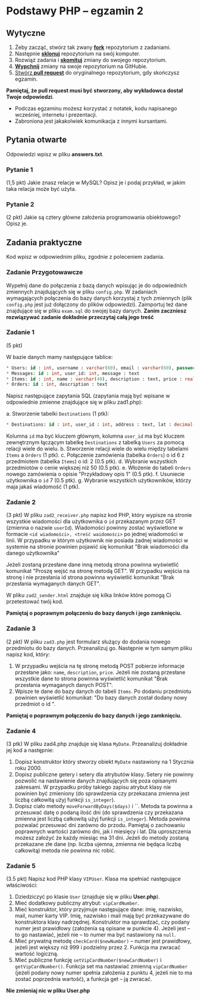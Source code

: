 # Podstawy PHP &ndash; egzamin 2

## Wytyczne

1. Żeby zacząć, stwórz tak zwany [**fork**][forking] repozytorium z zadaniami.
2. Następnie [**sklonuj**][ref-clone] repozytorium na swój komputer.
3. Rozwiąż zadania i [**skomituj**][ref-commit] zmiany do swojego repozytorium.
4. [**Wypchnij**][ref-push] zmiany na swoje repozytorium na GitHubie.
5. [Stwórz **pull request**][pull-request] do oryginalnego repozytorium, gdy skończysz egzamin.

**Pamiętaj, że pull request musi być stworzony, aby wykładowca dostał Twoje odpowiedzi**.

* Podczas egzaminu możesz korzystać z notatek, kodu napisanego wcześniej, internetu i prezentacji.
* Zabroniona jest jakakolwiek komunikacja z innymi kursantami.



## Pytania otwarte
Odpowiedzi wpisz w pliku **answers.txt**.

### Pytanie 1
(1,5 pkt)
Jakie znasz relacje w MySQL? Opisz je i podaj przykład, w jakim taka relacja może być użyta.

### Pytanie 2
(2 pkt)
Jakie są cztery główne założenia programowania obiektowego? Opisz je.

## Zadania praktyczne
Kod wpisz w odpowiednim pliku, zgodnie z poleceniem zadania.

### Zadanie Przygotowawcze
Wypełnij dane do połączenia z bazą danych wpisując je do odpowiednich zmiennych znajdujących się w pliku `config.php`. W zadaniach wymagających połączenia do bazy danych korzystaj z tych zmiennych (plik `config.php` jest już dołączony do plików odpowiedzi).
Zaimportuj też dane znajdujące się w pliku `exam.sql` do swojej bazy danych.
**Zanim zaczniesz rozwiązywać zadanie dokładnie przeczytaj całą jego treść**

### Zadanie 1
(5 pkt)

W bazie danych mamy następujące tablice:
```SQL
* Users: id : int, username : varchar(60), email : varchar(60), password : varchar(60)
* Messages: id : int, user_id: int, message : text
* Items: id : int, name : varchar(40), description : text, price : real(7,2)
* Orders: id : int, description : text
```
Napisz następujące zapytania SQL (zapytania mają być wpisane w odpowiednie zmienne znajdujące się w pliku zad1.php):

a. Stworzenie tabelki `Destinations` (1 ptk): 
  ```SQL
  * Destinations: id : int, user_id : int, address : text, lat : decimal(13,10), long : decimal(13,10)
  ```
  Kolumna `id` ma być kluczem głównym, kolumna `user_id` ma być kluczem zewnętrznym łączącym tabelkę `Destinations` z tabelką `Users` za pomocą relacji wiele do wielu. 
b. Stworzenie relacji wiele do wielu między tabelami `Items` a `Orders` (1 ptk).
c. Połączenie zamówienia (tabelka `Orders`) o id 6 z przedmiotem (tabelka `Items`) o id: 2 (0.5 ptk).
d. Wybranie wszystkich przedmiotów o cenie większej niż 50 (0.5 ptk).
e. Włożenie do tabeli `Orders` nowego zamówienia o opisie "Przykładowy opis 1" (0.5 ptk).
f. Usuniecie użytkownika o `id` 7 (0.5 ptk).
g. Wybranie wszystkich użytkowników, którzy maja jakaś wiadomość (1 ptk).

### Zadanie 2
(3 pkt)
W pliku `zad2_receiver.php` napisz kod PHP, który wypisze na stronie wszystkie wiadomości dla użytkownika o `id` przekazanym przez GET (zmienna o nazwie `userId`). Wiadomości powinny zostać wyświetlone w formacie `<id wiadomości>, <treść waidomości>` po jednej wiadomości w linii. W przypadku w którym użytkownik nie posiada żadnej wiadomości w systemie na stronie powinien pojawić się komunikat "Brak wiadomości dla danego użytkownika"

Jeżeli zostaną przesłane dane inną metodą strona powinna wyświetlić komunikat "Proszę wejść na stronę metodą GET". W przypadku wejścia na stronę i nie przesłania id strona powinna wyświetlić komunikat "Brak przesłania wymaganych danych GET".

W pliku `zad2_sender.html` znajduje się kilka linków które pomogą Ci przetestować twój kod.

**Pamiętaj o poprawnym połączeniu do bazy danych i jego zamknięciu.**

### Zadanie 3
(2 pkt)
W pliku `zad3.php` jest formularz służący do dodania nowego przedmiotu do bazy danych. Przeanalizuj go. Następnie w tym samym pliku napisz kod, który:
1. W przypadku wejścia na tę stronę metodą POST pobierze informacje przesłane jako: `name`, `description`, `price`. Jeżeli nie zostaną przesłane wszystkie dane to strona powinna wyświetlić komunikat "Brak przesłania wymaganych danych POST".
2. Wpisze te dane do bazy danych do tabeli `Items`. Po dodaniu przedmiotu powinien wyświetlić komunikat: "Do bazy danych został dodany nowy przedmiot o id <id dodanego przedmiotu>".

**Pamiętaj o poprawnym połączeniu do bazy danych i jego zamknięciu.**

### Zadanie 4
(3 ptk)
W pliku zad4.php znajduje się klasa `MyDate`. Przeanalizuj dokładnie jej kod a następnie:
1. Dopisz konstruktor który stworzy obiekt `MyDate` nastawiony na 1 Stycznia roku 2000.
2. Dopisz publiczne getery i setery dla atrybutów klasy. Setery nie powinny pozwolić na nastawienie danych znajdujących się poza opisanymi zakresami. W przypadku próby takiego zapisu atrybut klasy nie powinien być zmieniony (do sprawdzenia czy przekazana zmienna jest liczbą całkowitą użyj funkcji `is_integer`).
3. Dopisz ciało metody `moveForwardByDays($days)` i ``. Metoda ta powinna a przesuwać datę o podaną ilość dni (do sprawdzenia czy przekazana zmienna jest liczbą całkowitą użyj funkcji `is_integer`). Metoda powinna pozwalać przesuwać dni zarówno do przodu. Pamiętaj o zachowaniu poprawnych wartości zarówno dni, jak i miesięcy i lat. Dla uproszczenia możesz założyć że każdy miesiąc ma 31 dni. Jeżeli do metody zostaną przekazane złe dane (np. liczba ujemna, zmienna nie będąca liczbą całkowitą) metoda nie powinna nic robić. 


### Zadanie 5
(3.5 pkt)
Napisz kod PHP klasy `VIPUser`. Klasa ma spełniać następujące właściwości:

1. Dziedziczyć po klasie `User` (znajduje się w pliku **User.php**).
2. Mieć dodatkowy publiczny atrybut: ```vipCardNumber```.
3. Mieć konstruktor, który przyjmuje następujące dane: imię, nazwisko, mail, numer karty VIP. Imię, nazwisko i mail mają być przekazywane do konstruktora klasy nadrzędnej. Konstruktor ma sprawdzać, czy podany numer jest prawidłowy (założenia są opisane w punkcie 4). Jeżeli jest  &ndash; to go nastawiać, jeżeli nie  &ndash; to numer ma być nastawiony na ```null```.
4. Mieć prywatną metodę ```checkCard($newNumber)``` &ndash; numer jest prawidłowy, jeżeli jest większy niż 999 i podzielny przez 2. Funkcja ma zwracać wartość logiczną.
5. Mieć publiczne funkcję ```setVipCardNumber($newCardNumber)``` i ```getVipCardNumber()```. Funkcja set ma nastawiać zmienną `vipCardNumber` (jeżeli podany nowy numer spełnia założenia z punktu 4, jeżeli nie to ma zostać poprzednia wartość), a funkcja get &ndash; ją zwracać.

**Nie zmieniaj nic w pliku User.php**

<!-- Links -->
[forking]: https://guides.github.com/activities/forking/
[ref-clone]: http://gitref.org/creating/#clone
[ref-commit]: http://gitref.org/basic/#commit
[ref-push]: http://gitref.org/remotes/#push
[ref-rand]: http://php.net/manual/pl/function.rand.php
[pull-request]: https://help.github.com/articles/creating-a-pull-request
